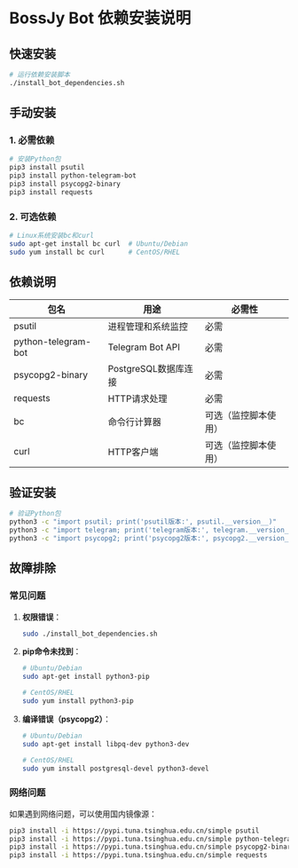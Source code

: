# BossJy Bot 依赖安装说明

## 快速安装

```bash
# 运行依赖安装脚本
./install_bot_dependencies.sh
```

## 手动安装

### 1. 必需依赖

```bash
# 安装Python包
pip3 install psutil
pip3 install python-telegram-bot
pip3 install psycopg2-binary
pip3 install requests
```

### 2. 可选依赖

```bash
# Linux系统安装bc和curl
sudo apt-get install bc curl  # Ubuntu/Debian
sudo yum install bc curl      # CentOS/RHEL
```

## 依赖说明

| 包名 | 用途 | 必需性 |
|------|------|--------|
| psutil | 进程管理和系统监控 | 必需 |
| python-telegram-bot | Telegram Bot API | 必需 |
| psycopg2-binary | PostgreSQL数据库连接 | 必需 |
| requests | HTTP请求处理 | 必需 |
| bc | 命令行计算器 | 可选（监控脚本使用） |
| curl | HTTP客户端 | 可选（监控脚本使用） |

## 验证安装

```bash
# 验证Python包
python3 -c "import psutil; print('psutil版本:', psutil.__version__)"
python3 -c "import telegram; print('telegram版本:', telegram.__version__)"
python3 -c "import psycopg2; print('psycopg2版本:', psycopg2.__version__)"
```

## 故障排除

### 常见问题

1. **权限错误**：
   ```bash
   sudo ./install_bot_dependencies.sh
   ```

2. **pip命令未找到**：
   ```bash
   # Ubuntu/Debian
   sudo apt-get install python3-pip
   
   # CentOS/RHEL
   sudo yum install python3-pip
   ```

3. **编译错误（psycopg2）**：
   ```bash
   # Ubuntu/Debian
   sudo apt-get install libpq-dev python3-dev
   
   # CentOS/RHEL
   sudo yum install postgresql-devel python3-devel
   ```

### 网络问题

如果遇到网络问题，可以使用国内镜像源：

```bash
pip3 install -i https://pypi.tuna.tsinghua.edu.cn/simple psutil
pip3 install -i https://pypi.tuna.tsinghua.edu.cn/simple python-telegram-bot
pip3 install -i https://pypi.tuna.tsinghua.edu.cn/simple psycopg2-binary
pip3 install -i https://pypi.tuna.tsinghua.edu.cn/simple requests
```